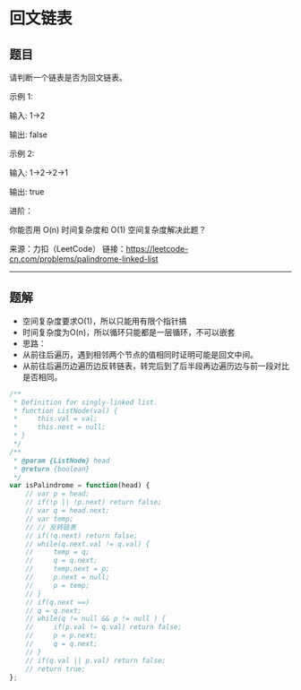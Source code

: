 # 回文链表

## 题目

请判断一个链表是否为回文链表。

示例 1:

输入: 1->2

输出: false

示例 2:

输入: 1->2->2->1

输出: true

进阶：

你能否用 O(n) 时间复杂度和 O(1) 空间复杂度解决此题？

来源：力扣（LeetCode）
链接：https://leetcode-cn.com/problems/palindrome-linked-list

---

## 题解

- 空间复杂度要求O(1)，所以只能用有限个指针搞
- 时间复杂度为O(n)，所以循环只能都是一层循环，不可以嵌套
- 思路：
- 从前往后遍历，遇到相邻两个节点的值相同时证明可能是回文中间。
- 从前往后遍历边遍历边反转链表，转完后到了后半段再边遍历边与前一段对比是否相同。

```javascript
/**
 * Definition for singly-linked list.
 * function ListNode(val) {
 *     this.val = val;
 *     this.next = null;
 * }
 */
/**
 * @param {ListNode} head
 * @return {boolean}
 */
var isPalindrome = function(head) {
    // var p = head;
    // if(!p || !p.next) return false;
    // var q = head.next;
    // var temp;
    // // 反转链表
    // if(!q.next) return false;
    // while(q.next.val != q.val) {
    //     temp = q;
    //     q = q.next;
    //     temp.next = p;
    //     p.next = null;
    //     p = temp;
    // }
    // if(q.next ==)
    // q = q.next;
    // while(q != null && p != null ) {
    //     if(p.val != q.val) return false;
    //     p = p.next;
    //     q = q.next;
    // }
    // if(q.val || p.val) return false;
    // return true; 
};
```

